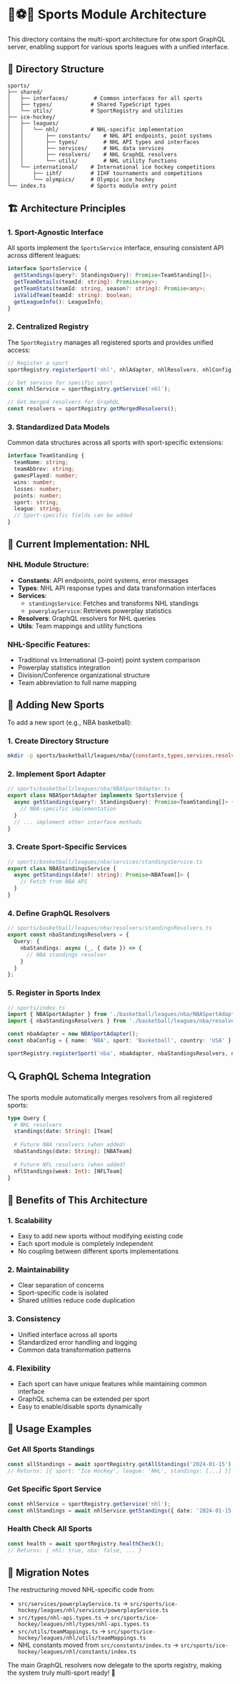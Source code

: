 # 🏒⚽🏀 Sports Module Architecture

This directory contains the multi-sport architecture for otw.sport GraphQL server, enabling support for various sports leagues with a unified interface.

## 📁 Directory Structure

```
sports/
├── shared/
│   ├── interfaces/        # Common interfaces for all sports
│   ├── types/            # Shared TypeScript types
│   └── utils/            # SportRegistry and utilities
├── ice-hockey/
│   ├── leagues/
│   │   └── nhl/          # NHL-specific implementation
│   │       ├── constants/    # NHL API endpoints, point systems
│   │       ├── types/        # NHL API types and interfaces
│   │       ├── services/     # NHL data services
│   │       ├── resolvers/    # NHL GraphQL resolvers
│   │       └── utils/        # NHL utility functions
│   └── international/    # International ice hockey competitions
│       ├── iihf/         # IIHF tournaments and competitions
│       └── olympics/     # Olympic ice hockey
└── index.ts              # Sports module entry point
```

## 🏗️ Architecture Principles

### 1. **Sport-Agnostic Interface**
All sports implement the `SportsService` interface, ensuring consistent API across different leagues:

```typescript
interface SportsService {
  getStandings(query?: StandingsQuery): Promise<TeamStanding[]>;
  getTeamDetails(teamId: string): Promise<any>;
  getTeamStats(teamId: string, season?: string): Promise<any>;
  isValidTeam(teamId: string): boolean;
  getLeagueInfo(): LeagueInfo;
}
```

### 2. **Centralized Registry**
The `SportRegistry` manages all registered sports and provides unified access:

```typescript
// Register a sport
sportRegistry.registerSport('nhl', nhlAdapter, nhlResolvers, nhlConfig);

// Get service for specific sport
const nhlService = sportRegistry.getService('nhl');

// Get merged resolvers for GraphQL
const resolvers = sportRegistry.getMergedResolvers();
```

### 3. **Standardized Data Models**
Common data structures across all sports with sport-specific extensions:

```typescript
interface TeamStanding {
  teamName: string;
  teamAbbrev: string;
  gamesPlayed: number;
  wins: number;
  losses: number;
  points: number;
  sport: string;
  league: string;
  // Sport-specific fields can be added
}
```

## 🏒 Current Implementation: NHL

### NHL Module Structure:
- **Constants**: API endpoints, point systems, error messages
- **Types**: NHL API response types and data transformation interfaces
- **Services**: 
  - `standingsService`: Fetches and transforms NHL standings
  - `powerplayService`: Retrieves powerplay statistics
- **Resolvers**: GraphQL resolvers for NHL queries
- **Utils**: Team mappings and utility functions

### NHL-Specific Features:
- Traditional vs International (3-point) point system comparison
- Powerplay statistics integration
- Division/Conference organizational structure
- Team abbreviation to full name mapping

## 🔧 Adding New Sports

To add a new sport (e.g., NBA basketball):

### 1. Create Directory Structure
```bash
mkdir -p sports/basketball/leagues/nba/{constants,types,services,resolvers,utils}
```

### 2. Implement Sport Adapter
```typescript
// sports/basketball/leagues/nba/NBASportAdapter.ts
export class NBASportAdapter implements SportsService {
  async getStandings(query?: StandingsQuery): Promise<TeamStanding[]> {
    // NBA-specific implementation
  }
  // ... implement other interface methods
}
```

### 3. Create Sport-Specific Services
```typescript
// sports/basketball/leagues/nba/services/standingsService.ts
export class NBAStandingsService {
  async getStandings(date?: string): Promise<NBATeam[]> {
    // Fetch from NBA API
  }
}
```

### 4. Define GraphQL Resolvers
```typescript
// sports/basketball/leagues/nba/resolvers/standingsResolvers.ts
export const nbaStandingsResolvers = {
  Query: {
    nbaStandings: async (_, { date }) => {
      // NBA standings resolver
    }
  }
};
```

### 5. Register in Sports Index
```typescript
// sports/index.ts
import { NBASportAdapter } from './basketball/leagues/nba/NBASportAdapter.js';
import { nbaStandingsResolvers } from './basketball/leagues/nba/resolvers/standingsResolvers.js';

const nbaAdapter = new NBASportAdapter();
const nbaConfig = { name: 'NBA', sport: 'Basketball', country: 'USA' };

sportRegistry.registerSport('nba', nbaAdapter, nbaStandingsResolvers, nbaConfig);
```

## 🔍 GraphQL Schema Integration

The sports module automatically merges resolvers from all registered sports:

```graphql
type Query {
  # NHL resolvers
  standings(date: String): [Team]
  
  # Future NBA resolvers (when added)
  nbaStandings(date: String): [NBATeam]
  
  # Future NFL resolvers (when added)
  nflStandings(week: Int): [NFLTeam]
}
```

## 🎯 Benefits of This Architecture

### **1. Scalability**
- Easy to add new sports without modifying existing code
- Each sport module is completely independent
- No coupling between different sports implementations

### **2. Maintainability**
- Clear separation of concerns
- Sport-specific code is isolated
- Shared utilities reduce code duplication

### **3. Consistency**
- Unified interface across all sports
- Standardized error handling and logging
- Common data transformation patterns

### **4. Flexibility**
- Each sport can have unique features while maintaining common interface
- GraphQL schema can be extended per sport
- Easy to enable/disable sports dynamically

## 🚀 Usage Examples

### Get All Sports Standings
```typescript
const allStandings = await sportRegistry.getAllStandings('2024-01-15');
// Returns: [{ sport: 'Ice Hockey', league: 'NHL', standings: [...] }]
```

### Get Specific Sport Service
```typescript
const nhlService = sportRegistry.getService('nhl');
const nhlStandings = await nhlService.getStandings({ date: '2024-01-15' });
```

### Health Check All Sports
```typescript
const health = await sportRegistry.healthCheck();
// Returns: { nhl: true, nba: false, ... }
```

## 🔄 Migration Notes

The restructuring moved NHL-specific code from:
- `src/services/powerplayService.ts` → `src/sports/ice-hockey/leagues/nhl/services/powerplayService.ts`
- `src/types/nhl-api.types.ts` → `src/sports/ice-hockey/leagues/nhl/types/nhl-api.types.ts`
- `src/utils/teamMappings.ts` → `src/sports/ice-hockey/leagues/nhl/utils/teamMappings.ts`
- NHL constants moved from `src/constants/index.ts` → `src/sports/ice-hockey/leagues/nhl/constants/index.ts`

The main GraphQL resolvers now delegate to the sports registry, making the system truly multi-sport ready! 🎉